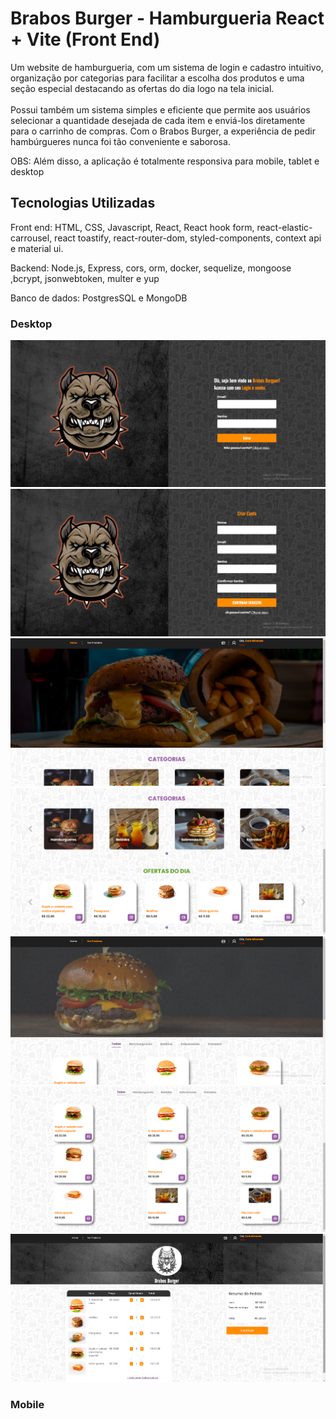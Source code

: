 # Brabos Burger - Hamburgueria React + Vite (Front End)

<p>Um website de hamburgueria, com um sistema de login e cadastro intuitivo, organização por categorias para facilitar a escolha dos produtos e uma seção especial destacando as ofertas do dia logo na tela inicial. <br /><br /> Possui também um sistema simples e eficiente que permite aos usuários selecionar a quantidade desejada de cada item e enviá-los diretamente para o carrinho de compras. Com o Brabos Burger, a experiência de pedir hambúrgueres nunca foi tão conveniente e saborosa.</p>

<p>OBS: Além disso, a aplicação é totalmente responsiva para mobile, tablet e desktop</p>

<h2>Tecnologias Utilizadas</h2>
<p>Front end: HTML, CSS, Javascript, React, React hook form, react-elastic-carrousel, react toastify, react-router-dom, styled-components, context api e material ui.</p>

<p>Backend: Node.js, Express, cors, orm, docker, sequelize, mongoose ,bcrypt, jsonwebtoken, multer e yup</p>

<p>Banco de dados: PostgresSQL e MongoDB</p>

<h3>Desktop</h3>
<img src='./src/assets/Login.png' alt="login"/>
<img src='./src/assets/Register.png' alt="register"/>
<img src='./src/assets/Home1.png' alt="home1"/>
<img src='./src/assets/Home2.png' alt="home2"/>
<img src='./src/assets/Products1.png' alt="products1"/>
<img src='./src/assets/Products2.png' alt="products2"/>
<img src='./src/assets/Cart.png' alt="cart"/>

<h3>Mobile</h3>

